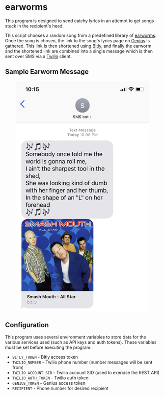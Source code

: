 # earworms
This program is designed to send catchy lyrics in an attempt to get songs stuck in the recipient's head.

This script chooses a random song from a predefined library of [earworms](https://en.wikipedia.org/wiki/Earworm). Once the song is chosen, the link to the song's lyrics page on [Genius](https://genius.com/) is gathered. This link is then shortened using [Bitly](https://bitly.com/), and finally the earworm and the shortened link are combined into a single message which is then sent over SMS via a [Twilio](https://www.twilio.com/) client. 

## Sample Earworm Message
<p align=center>
  <img src=./sample_message.jpeg alt=sample earworm message height=750>
</p>

## Configuration
This program uses several environment variables to store data for the various services used (such as API keys and auth tokens). These variables must be set before executing the program.

- `BITLY_TOKEN` - Bitly access token
- `TWILIO_NUMBER` - Twilio phone number (number messages will be sent from)
- `TWILIO_ACCOUNT_SID` - Twilio account SID (used to exercise the REST API)
- `TWILIO_AUTH_TOKEN` - Twilio auth token
- `GENIUS_TOKEN` - Genius access token
- `RECIPIENT` - Phone number for desired recipient
